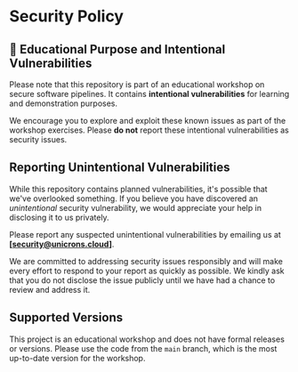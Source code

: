# Security Policy

## 🚨 Educational Purpose and Intentional Vulnerabilities

Please note that this repository is part of an educational workshop on secure software pipelines. It contains **intentional vulnerabilities** for learning and demonstration purposes.

We encourage you to explore and exploit these known issues as part of the workshop exercises. Please **do not** report these intentional vulnerabilities as security issues.

## Reporting Unintentional Vulnerabilities

While this repository contains planned vulnerabilities, it's possible that we've overlooked something. If you believe you have discovered an *unintentional* security vulnerability, we would appreciate your help in disclosing it to us privately.

Please report any suspected unintentional vulnerabilities by emailing us at **[security@unicrons.cloud]**.

We are committed to addressing security issues responsibly and will make every effort to respond to your report as quickly as possible. We kindly ask that you do not disclose the issue publicly until we have had a chance to review and address it.

## Supported Versions

This project is an educational workshop and does not have formal releases or versions. Please use the code from the `main` branch, which is the most up-to-date version for the workshop.
